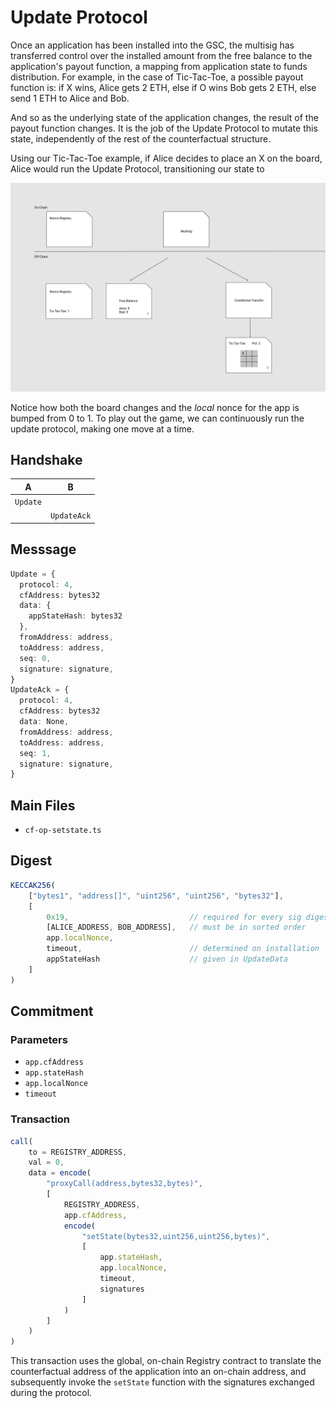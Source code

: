 # Update Protocol

Once an application has been installed into the GSC, the multisig has transferred control over the installed amount from the free balance to the application's payout function, a mapping from application state to funds distribution. For example, in the case of Tic-Tac-Toe, a possible payout function is: if X wins, Alice gets 2 ETH, else if O wins Bob gets 2 ETH, else send 1 ETH to Alice and Bob.

And so as the underlying state of the application changes, the result of the payout function changes. It is the job of the Update Protocol to mutate this state, independently of the rest of the counterfactual structure.

Using our Tic-Tac-Toe example, if Alice decides to place an X on the board, Alice would run the Update Protocol, transitioning our state to

![update](../images/update.png)

Notice how both the board changes and the *local* nonce for the app is bumped from 0 to 1. To play out the game, we can continuously run the update protocol, making one move at a time.

## Handshake

| A        | B           |
| -------- | ----------- |
| `Update` |             |
|          | `UpdateAck` |

## Messsage

```typescript
Update = {
  protocol: 4,
  cfAddress: bytes32
  data: {
    appStateHash: bytes32
  },
  fromAddress: address,
  toAddress: address,
  seq: 0,
  signature: signature,
}
UpdateAck = {
  protocol: 4,
  cfAddress: bytes32
  data: None,
  fromAddress: address,
  toAddress: address,
  seq: 1,
  signature: signature,
}
```

## Main Files

- `cf-op-setstate.ts`

## Digest

```typescript
KECCAK256(
    ["bytes1", "address[]", "uint256", "uint256", "bytes32"],
	[
		0x19,                           // required for every sig digest (ERC 191)
		[ALICE_ADDRESS, BOB_ADDRESS],   // must be in sorted order
		app.localNonce,
		timeout,                        // determined on installation
		appStateHash                    // given in UpdateData
	]
)
```

## Commitment

### Parameters

- `app.cfAddress`
- `app.stateHash`
- `app.localNonce`
- `timeout`

### Transaction

```typescript
call(
    to = REGISTRY_ADDRESS,
    val = 0,
    data = encode(
        "proxyCall(address,bytes32,bytes)",
        [
            REGISTRY_ADDRESS,
            app.cfAddress,
            encode(
                "setState(bytes32,uint256,uint256,bytes)",
                [
                    app.stateHash,
                    app.localNonce,
                    timeout,
                    signatures
                ]
            )
        ]
    )
)
```

This transaction uses the global, on-chain Registry contract to translate the counterfactual address of the application into an on-chain address, and subsequently invoke the `setState` function with the signatures exchanged during the protocol.
